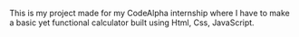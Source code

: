 

This is my project made for my CodeAlpha internship where I have to make a basic yet functional calculator built using Html, Css, JavaScript.
